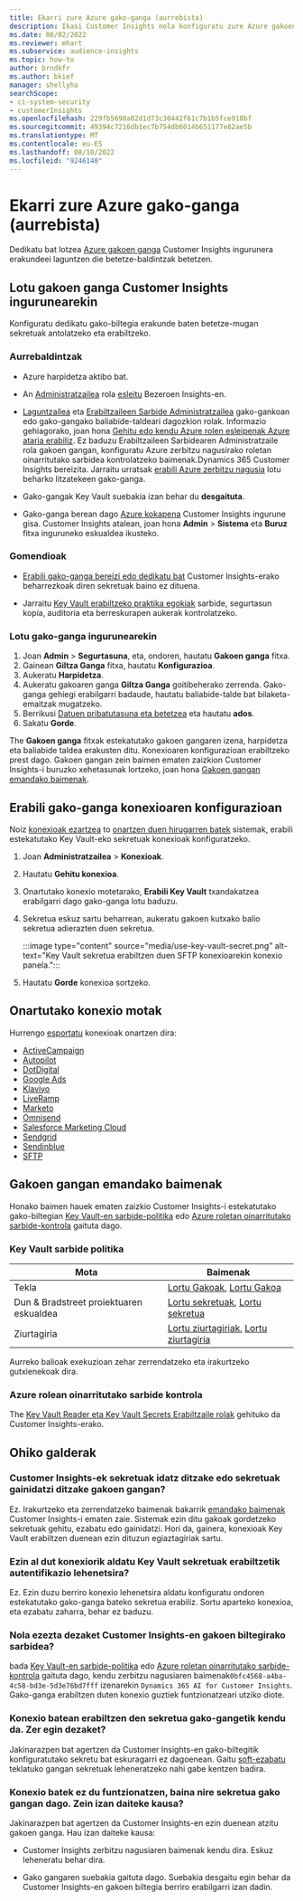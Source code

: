 ```yaml
---
title: Ekarri zure Azure gako-ganga (aurrebista)
description: Ikasi Customer Insights nola konfiguratu zure Azure gakoen ganga erabiltzeko sekretuak kudeatzeko.
ms.date: 08/02/2022
ms.reviewer: mhart
ms.subservice: audience-insights
ms.topic: how-to
author: brndkfr
ms.author: bkief
manager: shellyha
searchScope:
- ci-system-security
- customerInsights
ms.openlocfilehash: 229fb5698a02d1d73c30442f61c7b1b5fce918bf
ms.sourcegitcommit: 49394c7216db1ec7b754db6014b651177e82ae5b
ms.translationtype: MT
ms.contentlocale: eu-ES
ms.lasthandoff: 08/10/2022
ms.locfileid: "9246140"
---
```

# <a name="bring-your-own-azure-key-vault-preview"></a>Ekarri zure Azure gako-ganga (aurrebista)

Dedikatu bat lotzea [Azure gakoen ganga](/azure/key-vault/general/basic-concepts) Customer Insights ingurunera erakundeei laguntzen die betetze-baldintzak betetzen.

## <a name="link-the-key-vault-to-the-customer-insights-environment"></a>Lotu gakoen ganga Customer Insights ingurunearekin

Konfiguratu dedikatu gako-biltegia erakunde baten betetze-mugan sekretuak antolatzeko eta erabiltzeko.

### <a name="prerequisites"></a>Aurrebaldintzak

- Azure harpidetza aktibo bat.

- An [Administratzailea](permissions.md#admin) rola [esleitu](permissions.md#add-users) Bezeroen Insights-en.

- [Laguntzailea](/azure/role-based-access-control/built-in-roles#contributor) eta [Erabiltzaileen Sarbide Administratzailea](/azure/role-based-access-control/built-in-roles#user-access-administrator) gako-gankoan edo gako-gangako baliabide-taldeari dagozkion rolak. Informazio gehiagorako, joan hona [Gehitu edo kendu Azure rolen esleipenak Azure ataria erabiliz](/azure/role-based-access-control/role-assignments-portal). Ez baduzu Erabiltzaileen Sarbidearen Administratzaile rola gakoen gangan, konfiguratu Azure zerbitzu nagusirako roletan oinarritutako sarbidea kontrolatzeko baimenak.Dynamics 365 Customer Insights bereizita. Jarraitu urratsak [erabili Azure zerbitzu nagusia](connect-service-principal.md) lotu beharko litzatekeen gako-ganga.

- Gako-gangak Key Vault suebakia izan behar du **desgaituta**.

- Gako-ganga berean dago [Azure kokapena](https://azure.microsoft.com/global-infrastructure/geographies/#overview) Customer Insights ingurune gisa. Customer Insights atalean, joan hona **Admin** > **Sistema** eta **Buruz** fitxa inguruneko eskualdea ikusteko.

### <a name="recommendations"></a>Gomendioak

- [Erabili gako-ganga bereizi edo dedikatu bat](/azure/key-vault/general/best-practices#why-we-recommend-separate-key-vaults) Customer Insights-erako beharrezkoak diren sekretuak baino ez dituena.

- Jarraitu [Key Vault erabiltzeko praktika egokiak](/azure/key-vault/general/best-practices#turn-on-logging) sarbide, segurtasun kopia, auditoria eta berreskurapen aukerak kontrolatzeko.

### <a name="link-a-key-vault-to-the-environment"></a>Lotu gako-ganga ingurunearekin

1. Joan **Admin** > **Segurtasuna**, eta, ondoren, hautatu **Gakoen ganga** fitxa.
1. Gainean **Giltza Ganga** fitxa, hautatu **Konfigurazioa**.
1. Aukeratu **Harpidetza**.
1. Aukeratu gakoaren ganga **Giltza Ganga** goitibeherako zerrenda. Gako-ganga gehiegi erabilgarri badaude, hautatu baliabide-talde bat bilaketa-emaitzak mugatzeko.
1. Berrikusi [Datuen pribatutasuna eta betetzea](connections.md#data-privacy-and-compliance) eta hautatu **ados**.
1. Sakatu **Gorde**.

The **Gakoen ganga** fitxak estekatutako gakoen gangaren izena, harpidetza eta baliabide taldea erakusten ditu. Konexioaren konfigurazioan erabiltzeko prest dago.
Gakoen gangan zein baimen ematen zaizkion Customer Insights-i buruzko xehetasunak lortzeko, joan hona [Gakoen gangan emandako baimenak](#permissions-granted-on-the-key-vault).

## <a name="use-the-key-vault-in-the-connection-setup"></a>Erabili gako-ganga konexioaren konfigurazioan

Noiz [konexioak ezartzea](connections.md) to [onartzen duen hirugarren batek](#supported-connection-types) sistemak, erabili estekatutako Key Vault-eko sekretuak konexioak konfiguratzeko.

1. Joan **Administratzailea** > **Konexioak**.
1. Hautatu **Gehitu konexioa**.
1. Onartutako konexio motetarako, **Erabili Key Vault** txandakatzea erabilgarri dago gako-ganga lotu baduzu.
1. Sekretua eskuz sartu beharrean, aukeratu gakoen kutxako balio sekretua adierazten duen sekretua.

   :::image type="content" source="media/use-key-vault-secret.png" alt-text="Key Vault sekretua erabiltzen duen SFTP konexioarekin konexio panela.":::

1. Hautatu **Gorde** konexioa sortzeko.

## <a name="supported-connection-types"></a>Onartutako konexio motak

Hurrengo [esportatu](export-destinations.md) konexioak onartzen dira:

* [ActiveCampaign](export-active-campaign.md)
* [Autopilot](export-autopilot.md)
* [DotDigital](export-dotdigital.md)
* [Google Ads](export-google-ads.md)
* [Klaviyo](export-klaviyo.md)
* [LiveRamp](export-liveramp.md)
* [Marketo](export-marketo.md)
* [Omnisend](export-omnisend.md)
* [Salesforce Marketing Cloud](export-salesforce.md)
* [Sendgrid](export-sendgrid.md)
* [Sendinblue](export-sendinblue.md)
* [SFTP](export-sftp.md)

## <a name="permissions-granted-on-the-key-vault"></a>Gakoen gangan emandako baimenak

Honako baimen hauek ematen zaizkio Customer Insights-i estekatutako gako-biltegian [Key Vault-en sarbide-politika](/azure/key-vault/general/assign-access-policy?tabs=azure-portal) edo [Azure roletan oinarritutako sarbide-kontrola](/azure/key-vault/general/rbac-guide?tabs=azure-cli) gaituta dago.

### <a name="key-vault-access-policy"></a>Key Vault sarbide politika

| Mota        | Baimenak          |
| ----------- | -------------------- |
| Tekla         | [Lortu Gakoak](/rest/api/keyvault/keys/get-keys/get-keys), [Lortu Gakoa](/rest/api/keyvault/keys/get-key/get-key)                                 |
| Dun & Bradstreet proiektuaren eskualdea      | [Lortu sekretuak](/rest/api/keyvault/secrets/get-secrets/get-secrets), [Lortu sekretua](/rest/api/keyvault/secrets/get-secret/get-secret)                     |
| Ziurtagiria | [Lortu ziurtagiriak](/rest/api/keyvault/certificates/get-certificates/get-certificates), [Lortu ziurtagiria](/rest/api/keyvault/certificates/get-certificate/get-certificate) |

Aurreko balioak exekuzioan zehar zerrendatzeko eta irakurtzeko gutxienekoak dira.

### <a name="azure-role-based-access-control"></a>Azure rolean oinarritutako sarbide kontrola

The [Key Vault Reader eta Key Vault Secrets Erabiltzaile rolak](/azure/key-vault/general/rbac-guide?tabs=azure-cli) gehituko da Customer Insights-erako.

## <a name="frequently-asked-questions"></a>Ohiko galderak

### <a name="can-customer-insights-write-secrets-or-overwrite-secrets-into-the-key-vault"></a>Customer Insights-ek sekretuak idatz ditzake edo sekretuak gainidatzi ditzake gakoen gangan?

Ez. Irakurtzeko eta zerrendatzeko baimenak bakarrik [emandako baimenak](#permissions-granted-on-the-key-vault) Customer Insights-i ematen zaie. Sistemak ezin ditu gakoak gordetzeko sekretuak gehitu, ezabatu edo gainidatzi. Hori da, gainera, konexioak Key Vault erabiltzen duenean ezin dituzun egiaztagiriak sartu.

### <a name="can-i-change-a-connection-from-using-key-vault-secrets-to-default-authentication"></a>Ezin al dut konexiorik aldatu Key Vault sekretuak erabiltzetik autentifikazio lehenetsira?

Ez. Ezin duzu berriro konexio lehenetsira aldatu konfiguratu ondoren estekatutako gako-ganga bateko sekretua erabiliz. Sortu aparteko konexioa, eta ezabatu zaharra, behar ez baduzu.

### <a name="how-can-i-revoke-access-to-a-key-vault-for-customer-insights"></a>Nola ezezta dezaket Customer Insights-en gakoen biltegirako sarbidea?

bada [Key Vault-en sarbide-politika](/azure/key-vault/general/assign-access-policy?tabs=azure-portal) edo [Azure roletan oinarritutako sarbide-kontrola](/azure/key-vault/general/rbac-guide?tabs=azure-cli) gaituta dago, kendu zerbitzu nagusiaren baimenak`0bfc4568-a4ba-4c58-bd3e-5d3e76bd7fff` izenarekin `Dynamics 365 AI for Customer Insights`. Gako-ganga erabiltzen duten konexio guztiek funtzionatzeari utziko diote.

### <a name="a-secret-thats-used-in-a-connection-got-removed-from-the-key-vault-what-can-i-do"></a>Konexio batean erabiltzen den sekretua gako-gangetik kendu da. Zer egin dezaket?

Jakinarazpen bat agertzen da Customer Insights-en gako-biltegitik konfiguratutako sekretu bat eskuragarri ez dagoenean. Gaitu [soft-ezabatu](/azure/key-vault/general/soft-delete-overview) teklatuko gangan sekretuak leheneratzeko nahi gabe kentzen badira.

### <a name="a-connection-doesnt-work-but-my-secret-is-in-the-key-vault-what-might-be-the-cause"></a>Konexio batek ez du funtzionatzen, baina nire sekretua gako gangan dago. Zein izan daiteke kausa?

Jakinarazpen bat agertzen da Customer Insights-en ezin duenean atzitu gakoen ganga. Hau izan daiteke kausa:

- Customer Insights zerbitzu nagusiaren baimenak kendu dira. Eskuz leheneratu behar dira.

- Gako gangaren suebakia gaituta dago. Suebakia desgaitu egin behar da Customer Insights-en gakoen biltegia berriro erabilgarri izan dadin.
